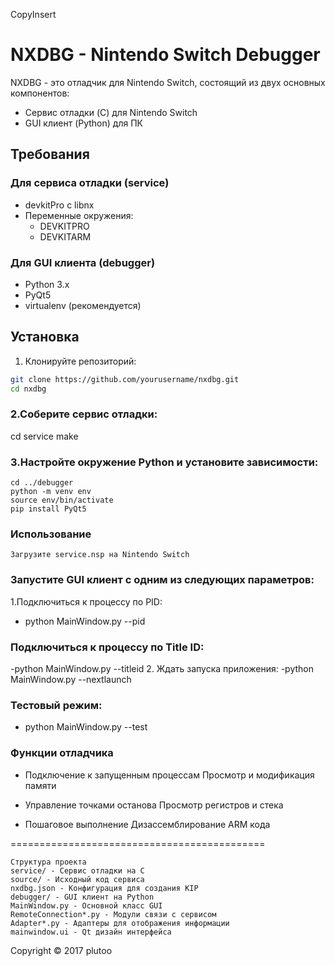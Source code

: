 
CopyInsert
# NXDBG - Nintendo Switch Debugger

NXDBG - это отладчик для Nintendo Switch, состоящий из двух основных компонентов:
- Сервис отладки (C) для Nintendo Switch
- GUI клиент (Python) для ПК

## Требования

### Для сервиса отладки (service)
- devkitPro с libnx
- Переменные окружения:
  - DEVKITPRO
  - DEVKITARM

### Для GUI клиента (debugger)
- Python 3.x
- PyQt5
- virtualenv (рекомендуется)

## Установка

1. Клонируйте репозиторий:
```bash
git clone https://github.com/yourusername/nxdbg.git
cd nxdbg
```

### 2.Соберите сервис отладки:
cd service
make

### 3.Настройте окружение Python и установите зависимости:
```
cd ../debugger
python -m venv env
source env/bin/activate
pip install PyQt5
```
### Использование
```
Загрузите service.nsp на Nintendo Switch
```

### Запустите GUI клиент с одним из следующих параметров:

1.Подключиться к процессу по PID:
- python MainWindow.py --pid <pid>
### Подключиться к процессу по Title ID:
 -python MainWindow.py --titleid <titleid>
2. Ждать запуска приложения:
-python MainWindow.py --nextlaunch
### Тестовый режим:
- python MainWindow.py --test
### Функции отладчика

- Подключение к запущенным процессам
Просмотр и модификация памяти

- Управление точками останова
Просмотр регистров и стека

- Пошаговое выполнение
Дизассемблирование ARM кода


============================================
```
Структура проекта
service/ - Сервис отладки на C
source/ - Исходный код сервиса
nxdbg.json - Конфигурация для создания KIP
debugger/ - GUI клиент на Python
MainWindow.py - Основной класс GUI
RemoteConnection*.py - Модули связи с сервисом
Adapter*.py - Адаптеры для отображения информации
mainwindow.ui - Qt дизайн интерфейса
```
Copyright © 2017 plutoo
